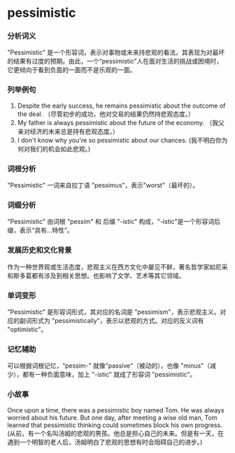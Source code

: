 # pessimistic

### 分析词义

  

"Pessimistic" 是一个形容词，表示对事物或未来持悲观的看法，其表现为对最坏的结果有过度的预期。由此，一个“pessimistic”人在面对生活的挑战或困境时，它更倾向于看到负面的一面而不是乐观的一面。

  

### 列举例句

  

1.  Despite the early success, he remains pessimistic about the outcome of the deal. （尽管初步的成功，他对交易的结果仍然持悲观态度。）
2.  My father is always pessimistic about the future of the economy. （我父亲对经济的未来总是持有悲观态度。）
3.  I don't know why you're so pessimistic about our chances. (我不明白你为何对我们的机会如此悲观。)

  

### 词根分析

  

"Pessimistic" 一词来自拉丁语 "pessimus"，表示"worst"（最坏的）。

  

### 词缀分析

  

"Pessimistic" 由词根 "pessim" 和 后缀 "-istic" 构成，"-istic"是一个形容词后缀，表示“具有...特性”。

  

### 发展历史和文化背景

  

作为一种世界观或生活态度，悲观主义在西方文化中屡见不鲜，著名哲学家如尼采和斯多葛都有涉及到相关思想。也影响了文学、艺术等其它领域。

  

### 单词变形

  

"Pessimistic" 是形容词形式，其对应的名词是 "pessimism"，表示悲观主义。对应的副词形式为 "pessimistically"，表示以悲观的方式。对应的反义词有 "optimistic"。

  

### 记忆辅助

  

可以根据词根记忆，“pessim-" 就像"passive"（被动的），也像 "minus"（减少），都有一种负面意味，加上 "-istic" 就成了形容词 "pessimistic"。

  

### 小故事

  

Once upon a time, there was a pessimistic boy named Tom. He was always worried about his future. But one day, after meeting a wise old man, Tom learned that pessimistic thinking could sometimes block his own progress. (从前，有一个名叫汤姆的悲观的男孩。他总是担心自己的未来。但是有一天，在遇到一个明智的老人后，汤姆明白了悲观的思想有时会阻碍自己的进步。)
